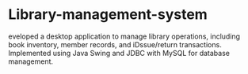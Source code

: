 # Library-management-system
eveloped a desktop application to manage library operations, including book inventory, member records, and iDssue/return transactions. Implemented using Java Swing and JDBC with MySQL for database management.
